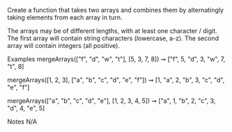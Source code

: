 Create a function that takes two arrays and combines them by alternatingly taking elements from each array in turn.

The arrays may be of different lengths, with at least one character / digit.
The first array will contain string characters (lowercase, a-z).
The second array will contain integers (all positive).

Examples
mergeArrays(["f", "d", "w", "t"], [5, 3, 7, 8])
➞ ["f", 5, "d", 3, "w", 7, "t", 8]

mergeArrays([1, 2, 3], ["a", "b", "c", "d", "e", "f"])
➞ [1, "a", 2, "b", 3, "c", "d", "e", "f"]

mergeArrays(["a", "b", "c", "d", "e"], [1, 2, 3, 4, 5])
➞ ["a", 1, "b", 2, "c", 3, "d", 4, "e", 5]

Notes
N/A